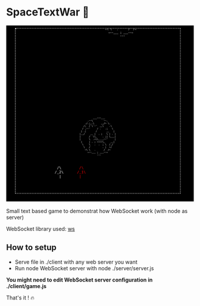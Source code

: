 # SpaceTextWar 🚀

![In game overview](https://raw.githubusercontent.com/littleboycoding/spacetextwar/master/spacetextwar.gif)

Small text based game to demonstrat how WebSocket work (with node as server)

WebSocket library used: [ws](https://github.com/websockets/ws)

## How to setup

-   Serve file in ./client with any web server you want
-   Run node WebSocket server with node ./server/server.js

**You might need to edit WebSocket server configuration in ./client/game.js**

That's it ! 🔥
